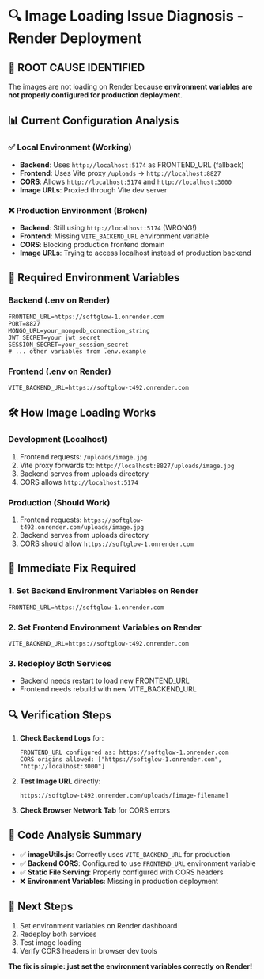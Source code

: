 # 🔍 Image Loading Issue Diagnosis - Render Deployment

## 🚨 **ROOT CAUSE IDENTIFIED**

The images are not loading on Render because **environment variables are not properly configured for production deployment**.

## 📊 **Current Configuration Analysis**

### ✅ **Local Environment (Working)**
- **Backend**: Uses `http://localhost:5174` as FRONTEND_URL (fallback)
- **Frontend**: Uses Vite proxy `/uploads` → `http://localhost:8827`
- **CORS**: Allows `http://localhost:5174` and `http://localhost:3000`
- **Image URLs**: Proxied through Vite dev server

### ❌ **Production Environment (Broken)**
- **Backend**: Still using `http://localhost:5174` (WRONG!)
- **Frontend**: Missing `VITE_BACKEND_URL` environment variable
- **CORS**: Blocking production frontend domain
- **Image URLs**: Trying to access localhost instead of production backend

## 🔧 **Required Environment Variables**

### Backend (.env on Render)
```env
FRONTEND_URL=https://softglow-1.onrender.com
PORT=8827
MONGO_URL=your_mongodb_connection_string
JWT_SECRET=your_jwt_secret
SESSION_SECRET=your_session_secret
# ... other variables from .env.example
```

### Frontend (.env on Render)
```env
VITE_BACKEND_URL=https://softglow-t492.onrender.com
```

## 🛠️ **How Image Loading Works**

### Development (Localhost)
1. Frontend requests: `/uploads/image.jpg`
2. Vite proxy forwards to: `http://localhost:8827/uploads/image.jpg`
3. Backend serves from uploads directory
4. CORS allows `http://localhost:5174`

### Production (Should Work)
1. Frontend requests: `https://softglow-t492.onrender.com/uploads/image.jpg`
2. Backend serves from uploads directory
3. CORS should allow `https://softglow-1.onrender.com`

## 🎯 **Immediate Fix Required**

### 1. Set Backend Environment Variables on Render
```
FRONTEND_URL=https://softglow-1.onrender.com
```

### 2. Set Frontend Environment Variables on Render
```
VITE_BACKEND_URL=https://softglow-t492.onrender.com
```

### 3. Redeploy Both Services
- Backend needs restart to load new FRONTEND_URL
- Frontend needs rebuild with new VITE_BACKEND_URL

## 🔍 **Verification Steps**

1. **Check Backend Logs** for:
   ```
   FRONTEND_URL configured as: https://softglow-1.onrender.com
   CORS origins allowed: ["https://softglow-1.onrender.com", "http://localhost:3000"]
   ```

2. **Test Image URL** directly:
   ```
   https://softglow-t492.onrender.com/uploads/[image-filename]
   ```

3. **Check Browser Network Tab** for CORS errors

## 📝 **Code Analysis Summary**

- ✅ **imageUtils.js**: Correctly uses `VITE_BACKEND_URL` for production
- ✅ **Backend CORS**: Configured to use `FRONTEND_URL` environment variable
- ✅ **Static File Serving**: Properly configured with CORS headers
- ❌ **Environment Variables**: Missing in production deployment

## 🚀 **Next Steps**

1. Set environment variables on Render dashboard
2. Redeploy both services
3. Test image loading
4. Verify CORS headers in browser dev tools

**The fix is simple: just set the environment variables correctly on Render!**